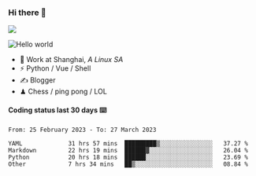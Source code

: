 ### Hi there 👋
![](https://komarev.com/ghpvc/?username=Xuhandsome)


<img src="https://github-readme-stats.vercel.app/api?username=XuHandsome&show_icons=true&theme=merko" alt="Hello world">

<br/>

- 🍻  Work at Shanghai, _A Linux SA_
- ⚡  Python / Vue / Shell
- ✍️  Blogger
- ♟  Chess / ping pong / LOL

#### Coding status last 30 days ⌨️

<!--START_SECTION:waka-->

```text
From: 25 February 2023 - To: 27 March 2023

YAML             31 hrs 57 mins  █████████▒░░░░░░░░░░░░░░░   37.27 %
Markdown         22 hrs 19 mins  ██████▓░░░░░░░░░░░░░░░░░░   26.04 %
Python           20 hrs 18 mins  ██████░░░░░░░░░░░░░░░░░░░   23.69 %
Other            7 hrs 34 mins   ██▒░░░░░░░░░░░░░░░░░░░░░░   08.84 %
```

<!--END_SECTION:waka-->
